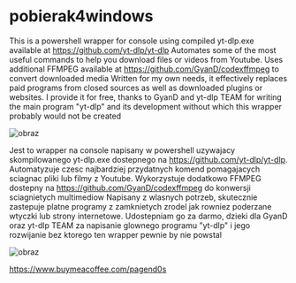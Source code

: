# pobierak4windows
This is a powershell wrapper for console using compiled yt-dlp.exe available at https://github.com/yt-dlp/yt-dlp Automates some of the most useful commands to help you download files or videos from Youtube. Uses additional FFMPEG available at https://github.com/GyanD/codexffmpeg to convert downloaded media Written for my own needs, it effectively replaces paid programs from closed sources as well as downloaded plugins or websites. I provide it for free, thanks to GyanD and yt-dlp TEAM for writing the main program "yt-dlp" and its development without which this wrapper probably would not be created

![obraz](https://github.com/pagend0s/pobierak4windows/assets/65870887/6e8f99a1-438a-4a3c-a70b-0c3b7498e5b2)


Jest to wrapper na console napisany w powershell uzywajacy skompilowanego yt-dlp.exe dostepnego na https://github.com/yt-dlp/yt-dlp. Automatyzuje czesc najbardziej przydatnych komend pomagajacych sciagnac pliki lub filmy z Youtube. Wykorzystuje dodatkowo FFMPEG dostepny na https://github.com/GyanD/codexffmpeg do konwersji sciagnietych multimediow Napisany z wlasnych potrzeb, skutecznie zastepuje platne programy z zamknietych zrodel jak rowniez poderzane wtyczki lub strony internetowe. Udostepniam go za darmo, dzieki dla GyanD oraz yt-dlp TEAM za napisanie glownego programu "yt-dlp" i jego rozwijanie bez ktorego ten wrapper pewnie by nie powstal

![obraz](https://github.com/pagend0s/pobierak4windows/assets/65870887/e711a95a-3e7c-469e-9072-4ae140504521)


https://www.buymeacoffee.com/pagend0s
